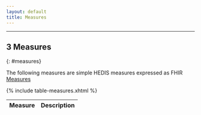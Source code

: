 ```yaml
---
layout: default
title: Measures
---
```


---

## 3 Measures
{: #measures}

The following measures are simple HEDIS measures expressed as FHIR <a href="https://www.hl7.org/fhir/measure.html" target="_blank">Measures</a>

<table class="list">
	<thead>
		<tr>
			<th>Measure</th><th>Description</th>
		</tr>
	</thead>
	<tbody>
		{% include table-measures.xhtml %}
	</tbody>
</table>